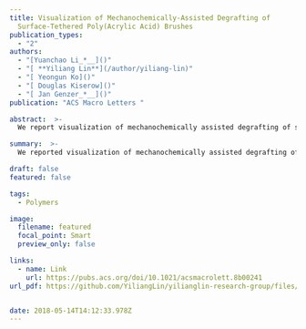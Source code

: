 ```yaml
---
title: Visualization of Mechanochemically-Assisted Degrafting of
  Surface-Tethered Poly(Acrylic Acid) Brushes
publication_types:
  - "2"
authors:
  - "[Yuanchao Li_*__]()"
  - "[ **Yiliang Lin**](/author/yiliang-lin)"
  - "[ Yeongun Ko]()"
  - "[ Douglas Kiserow]()"
  - "[ Jan Genzer_*__]()"
publication: "ACS Macro Letters "

abstract:  >-
  We report visualization of mechanochemically assisted degrafting of surface-tethered poly(acrylic acid) (PAA) brushes in a basic aqueous buffer at nanometer to micrometer length scale by monitoring changes in local etching of silicon substrates. PAA brushes were prepared by surface-initiated atom transfer radical polymerization and incubated in 0.1 M ethanolamine buffer (pH 9.0) with 0.5 M NaCl. Morphological changes of the underlying substrates were monitored by scanning electron microscopy and atomic force microscopy. The appearance of regular-shaped pits indicated etching of the substrate, and both their number and size grew with increasing incubation time. We compared the etching behaviors for PAA, poly(methyl methacrylate) (PMMA), and poly(poly(ethylene glycol) methacrylate) (PPEGMA) brushes grafted on silicon substrates. After incubation for 7 days, the substrate of PMMA brush remained intact. In PAA brush systems, we detected the formation of a few large pits whose size grew in time. Many pits showed up on the substrate of PPEGMA brush but with substantially smaller size compared to PAA. Our findings suggest that hydrophobicity and stability of the grafted polymers play an important role in the morphological changes of the underlying silicon substrates under given incubation conditions.

summary:  >-
  We reported visualization of mechanochemically assisted degrafting of surface-tethered poly(acrylic acid) (PAA) brushes in a basic aqueous buffer at nanometer to micrometer length scale by monitoring changes in local etching of silicon substrates.

draft: false
featured: false

tags:
  - Polymers

image:
  filename: featured
  focal_point: Smart
  preview_only: false

links:
  - name: Link
    url: https://pubs.acs.org/doi/10.1021/acsmacrolett.8b00241
url_pdf: https://github.com/YiliangLin/yilianglin-research-group/files/9946025/Li.et.al.-.2018.-.Visualization.of.Mechanochemically-Assisted.Degraf.pdf


date: 2018-05-14T14:12:33.978Z
---
```

